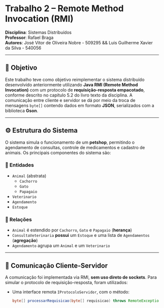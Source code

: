 # Trabalho 2 – Remote Method Invocation (RMI)

**Disciplina**: Sistemas Distribuídos  
**Professor**: Rafael Braga  
**Autores**: José Vitor de Oliveira Nobre - 509295 && Luis Guilherme Xavier da Silva - 540056

---

## 🎯 Objetivo

Este trabalho teve como objetivo reimplementar o sistema distribuído desenvolvido anteriormente utilizando **Java RMI (Remote Method Invocation)** com um protocolo de **requisição-resposta empacotado**, conforme descrito no capítulo 5.2 do livro texto da disciplina. A comunicação entre cliente e servidor se dá por meio da troca de mensagens `byte[]` contendo dados em formato **JSON**, serializados com a biblioteca **Gson**.

---

## ⚙️ Estrutura do Sistema

O sistema simula o funcionamento de um **petshop**, permitindo o agendamento de consultas, controle de medicamentos e cadastro de animais. Os principais componentes do sistema são:

### 🧱 Entidades

- `Animal` (abstrata)
  - `Cachorro`
  - `Gato`
  - `Papagaio`
- `Veterinario`
- `Agendamento`
- `Estoque`

### 🔁 Relações

- `Animal` é estendido por `Cachorro`, `Gato` e `Papagaio` (**herança**)
- `ConsultaVeterinaria` **possui** um `Estoque` e uma lista de `Agendamentos` (**agregação**)
- `Agendamento` agrupa um `Animal` e um `Veterinario`

---

## 🔌 Comunicação Cliente-Servidor

A comunicação foi implementada via RMI, **sem uso direto de sockets**. Para simular o protocolo de requisição-resposta, foram utilizados:

- Uma interface remota `IProtocoloServidor`, com o método:
  ```java
  byte[] processarRequisicao(byte[] requisicao) throws RemoteException;
